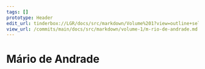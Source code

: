 ```yaml
---
tags: []
prototype: Header
edit_url: tinderbox://LGR/docs/src/markdown/Volume%201?view=outline+select=1658234634
view_url: /commits/main/docs/src/markdown/volume-1/m-rio-de-andrade.md
---
```


# Mário de Andrade



